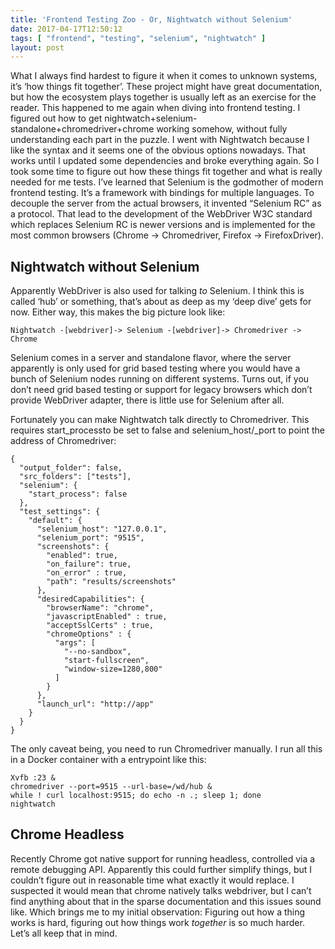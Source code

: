 ```yaml
---
title: 'Frontend Testing Zoo - Or, Nightwatch without Selenium'
date: 2017-04-17T12:50:12
tags: [ "frontend", "testing", "selenium", "nightwatch" ]
layout: post
---
```

What I always find hardest to figure it when it comes to unknown systems, it’s ‘how things fit together’. These project might have great documentation, but how the ecosystem plays together is usually left as an exercise for the reader.
This happened to me again when diving into frontend testing. I figured out how to get nightwatch+selenium-standalone+chromedriver+chrome working somehow, without fully understanding each part in the puzzle. I went with Nightwatch because I like the syntax and it seems one of the obvious options nowadays. That works until I updated some dependencies and broke everything again. So I took some time to figure out how these things fit together and what is really needed for me tests.
I’ve learned that Selenium is the godmother of modern frontend testing. It’s a framework with bindings for multiple languages. To decouple the server from the actual browsers, it invented “Selenium RC” as a protocol. That lead to the development of the WebDriver W3C standard which replaces Selenium RC is newer versions and is implemented for the most common browsers (Chrome -> Chromedriver, Firefox -> FirefoxDriver).
## Nightwatch without Selenium
Apparently WebDriver is also used for talking *to* Selenium. I think this is called ‘hub’ or something, that’s about as deep as my ‘deep dive’ gets for now. Either way, this makes the big picture look like:
```
Nightwatch -[webdriver]-> Selenium -[webdriver]-> Chromedriver -> Chrome
```
Selenium comes in a server and standalone flavor, where the server apparently is only used for grid based testing where you would have a bunch of Selenium nodes running on different systems. Turns out, if you don’t need grid based testing or support for legacy browsers which don’t provide WebDriver adapter, there is little use for Selenium after all.

Fortunately you can make Nightwatch talk directly to Chromedriver. This requires start_processto be set to false and selenium_host/_port to point the address of Chromedriver:
```
{
  "output_folder": false,
  "src_folders": ["tests"],
  "selenium": {
    "start_process": false
  },
  "test_settings": {
    "default": {
      "selenium_host": "127.0.0.1",
      "selenium_port": "9515",
      "screenshots": {
        "enabled": true,
        "on_failure": true,
        "on_error" : true,
        "path": "results/screenshots"
      },
      "desiredCapabilities": {
        "browserName": "chrome",
        "javascriptEnabled" : true,
        "acceptSslCerts" : true,
        "chromeOptions" : {
          "args": [
            "--no-sandbox",
            "start-fullscreen",
            "window-size=1280,800"
          ]
        }
      },
      "launch_url": "http://app"
    }
  }
}
```
The only caveat being, you need to run Chromedriver manually. I run all this in a Docker container with a entrypoint like this:
```
Xvfb :23 &
chromedriver --port=9515 --url-base=/wd/hub &
while ! curl localhost:9515; do echo -n .; sleep 1; done
nightwatch
```
## Chrome Headless
Recently Chrome got native support for running headless, controlled via a remote debugging API. Apparently this could further simplify things, but I couldn’t figure out in reasonable time what exactly it would replace. I suspected it would mean that chrome natively talks webdriver, but I can’t find anything about that in the sparse documentation and this issues sound like.
Which brings me to my initial observation: Figuring out how a thing works is hard, figuring out how things work *together* is so much harder. Let’s all keep that in mind.
